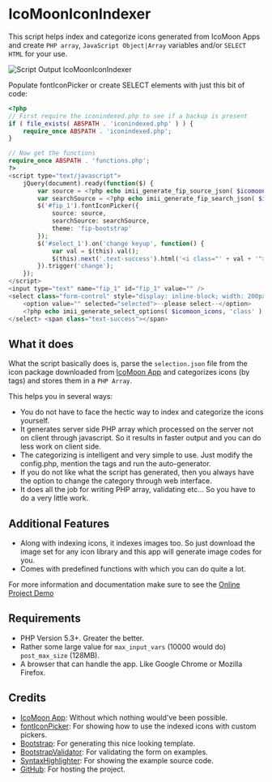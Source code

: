 IcoMoonIconIndexer
==================

This script helps index and categorize icons generated from IcoMoon Apps and create `PHP array`, `JavaScript Object|Array` variables and/or `SELECT HTML` for your use.

![Script Output IcoMoonIconIndexer](https://raw.githubusercontent.com/swashata/IcoMoonIconIndexer/5390f804c848bd39971e19293b7fd650b477b794/images/output-github.png)

Populate fontIconPicker or create SELECT elements with just this bit of code:

```php
<?php
// First require the iconindexed.php to see if a backup is present
if ( file_exists( ABSPATH . 'iconindexed.php' ) ) {
    require_once ABSPATH . 'iconindexed.php';
}

// Now get the functions
require_once ABSPATH . 'functions.php';
?>
<script type="text/javascript">
    jQuery(document).ready(function($) {
        var source = <?php echo imii_generate_fip_source_json( $icomoon_icons, 'class' ); ?>;
        var searchSource = <?php echo imii_generate_fip_search_json( $icomoon_icons ); ?>;
        $('#fip_1').fontIconPicker({
            source: source,
            searchSource: searchSource,
            theme: 'fip-bootstrap'
        });
        $('#select_1').on('change keyup', function() {
            var val = $(this).val();
            $(this).next('.text-success').html('<i class="' + val + '"></i>');
        }).trigger('change');
    });
</script>
<input type="text" name="fip_1" id="fip_1" value="" />
<select class="form-control" style="display: inline-block; width: 200px;" name="select_1" id="select_1">
    <option value="" selected="selected">--please select--</option>
    <?php echo imii_generate_select_options( $icomoon_icons, 'class' ); ?>
</select> <span class="text-success"></span>
```
What it does
----------------
What the script basically does is, parse the `selection.json` file from the icon package downloaded from [IcoMoon App](http://icomoon.io/) and categorizes icons (by tags) and stores them in a `PHP Array`.

This helps you in several ways:

* You do not have to face the hectic way to index and categorize the icons yourself.
* It generates server side PHP array which processed on the server not on client through javascript. So it results in faster output and you can do less work on client side.
* The categorizing is intelligent and very simple to use. Just modify the config.php, mention the tags and run the auto-generator.
* If you do not like what the script has generated, then you always have the option to change the category through web interface.
* It does all the job for writing PHP array, validating etc... So you have to do a very little work.

Additional Features
-------------------
* Along with indexing icons, it indexes images too. So just download the image set for any icon library and this app will generate image codes for you.
* Comes with predefined functions with which you can do quite a lot.

For more information and documentation make sure to see the [Online Project Demo](http://projects.ipanelthemes.com/IcoMoonIconIndexer/)

Requirements
------------
* PHP Version 5.3+. Greater the better.
* Rather some large value for `max_input_vars` (10000 would do) `post_max_size` (128MB).
* A browser that can handle the app. Like Google Chrome or Mozilla Firefox.

Credits
-------
* [IcoMoon App](http://icomoon.io/): Without which nothing would've been possible.
* [fontIconPicker](https://github.com/micc83/fontIconPicker): For showing how to use the indexed icons with custom pickers.
* [Bootstrap](http://getbootstrap.com/): For generating this nice looking template.
* [BootstrapValidator](http://bootstrapvalidator.com/): For validating the form on examples.
* [SyntaxHighlighter](http://alexgorbatchev.com/SyntaxHighlighter/): For showing the example source code.
* [GitHub](https://github.com/swashata/IcoMoonIconIndexer): For hosting the project.
